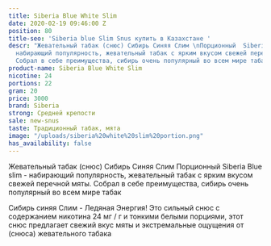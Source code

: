 ```yaml
---
title: Siberia Blue White Slim
date: 2020-02-19 09:46:00 Z
position: 80
title-seo: 'Siberia blue Slim Snus купить в Казахстане '
descr: "Жевательный табак (снюс) Сибирь Синяя Слим \nПорционный  Siberia Blue Slim-
  набирающий популярность, жевательный табак с ярким вкусом свежей перечной мяты.
  Собрал в себе преимущества, сибирь очень популярный во всем мире табак"
product-name: Siberia Blue White Slim
nicotine: 24
portions: 22
gram: 20
price: 3000
brand: Siberia
strong: Средней крепости
sale: new-snus
taste: Традиционный табак, мята
image: "/uploads/siberia%20white%20slim%20portion.png"
has_availability: false
---
```


Жевательный табак (снюс) Сибирь Синяя Слим 
Порционный  Siberia Blue slim - набирающий популярность, жевательный табак с ярким вкусом свежей перечной мяты. Собрал в себе преимущества, сибирь очень популярный во всем мире табак

Сибирь синяя Слим  - Ледяная Энергия! Это сильный снюс с содержанием никотина 24 мг / г и тонкими белыми порциями, этот снюс предлагает свежий вкус мяты и экстремальные ощущения от (снюса) жевательного табака